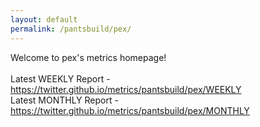 ```yaml
---
layout: default
permalink: /pantsbuild/pex/
---
```

Welcome to pex's metrics homepage!
<br><br>
Latest WEEKLY Report - <a href="https://twitter.github.io/metrics/pantsbuild/pex/WEEKLY">https://twitter.github.io/metrics/pantsbuild/pex/WEEKLY</a>
<br>
Latest MONTHLY Report - <a href="https://twitter.github.io/metrics/pantsbuild/pex/MONTHLY">https://twitter.github.io/metrics/pantsbuild/pex/MONTHLY</a>
<br>
